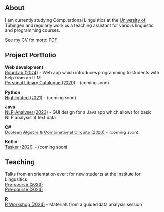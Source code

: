 ## About

I am currently studying Computational Linguistics at the [University of Tübingen](https://uni-tuebingen.de/en/faculties/faculty-of-humanities/departments/modern-languages/department-of-linguistics/) and regularly work as a teaching assistant for various linguistic and programming courses.

See my CV for more: [PDF]()

## Project Portfolio

**Web development**<br>
[RoboLab (2024)](https://github.com/ErikZeiner/RoboLab-2024) - Web app which introduces programming to students with help from an LLM
<br>[Personal Library Catalogue (2020)](https://github.com/ErikZeiner/Personal-Library-Catalogue-2020) - (coming soon)

**Python**<br>
[Highlighted (2021)](https://github.com/ErikZeiner/Highlighted-2021) -  (coming soon)
  
 **Java**<br>
 [NLP-Analyser (2023)](https://github.com/ErikZeiner/NLP-Analyser-2023) - GUI design for a Java app which allows for basic NLP analysis of text data


  
**C\#**<br>
[Boolean Algebra & Combinational Circuits (2020)](https://github.com/ErikZeiner/Boolean-Algebra-and-Combinational-Circuits-2020) - (coming soon)
  
**Kotlin**<br>
[Tasker (2020)](https://github.com/ErikZeiner/Tasker-2020) - (coming soon)
  
## Teaching<br>
Talks from an orientation event for new students at the Institute for Lingusitics<br>
[Pre-course (2023)](https://github.com/ErikZeiner/Pre-course-2023)<br>
[Pre-course (2024)](https://github.com/ErikZeiner/Pre-course-2024)

**R**
<br>[R Workshop (2024)](https://github.com/ErikZeiner/R-Workshop-2024) - Materials from a guided data analysis session
  
